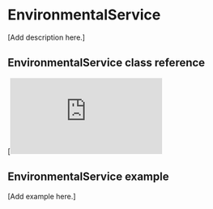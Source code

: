 # EnvironmentalService

[Add description here.]

## EnvironmentalService class reference

[![View code](https://os.mbed.com/docs/mbed-os/development/mbed-os-api-doxy/class_environmental_service.html)

## EnvironmentalService example

[Add example here.]
